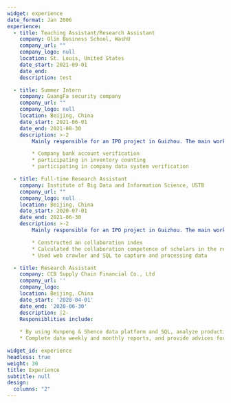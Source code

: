 ```yaml
---
widget: experience
date_format: Jan 2006
experience:
  - title: Teaching Assistant/Research Assistant
    company: Olin Business School, WashU
    company_url: ""
    company_logo: null
    location: St. Louis, United States
    date_start: 2021-09-01
    date_end: 
    description: test

  - title: Summer Intern
    company: GuangFa security company
    company_url: ""
    company_logo: null
    location: Beijing, China
    date_start: 2021-06-01
    date_end: 2021-08-30
    description: >-2
        Mainly responsible for an IPO project in Guizhou. The main work content includes: 

        * Company bank account verification
        * participating in inventory counting
        * participating in company data system verification

  - title: Full-time Research Assistant
    company: Institute of Big Data and Information Science, USTB
    company_url: ""
    company_logo: null
    location: Beijing, China
    date_start: 2020-07-01
    date_end: 2021-06-30
    description: >-2
        Mainly responsible for an IPO project in Guizhou. The main work content includes: 

        * Constructed an collaboration index
        * Calculated the collaboration competence of scholars in the required list
        * Used web crawler and SQL to capture and processing data

  - title: Research Assistant
    company: CCB Supply Chain Financial Co., Ltd
    company_url: ''
    company_logo:
    location: Beijing, China
    date_start: '2020-04-01'
    date_end: '2020-06-30'
    description: |2-
    Responsiblities include:
    
    * By using Kunpeng & Shence data platform and SQL, analyze production conditions and user behaviors. 
    * Complete data weekly and monthly reports, and provide advices for the department's digital operation strategy. 

widget_id: experience
headless: true
weight: 30
title: Experience
subtitle: null
design:
  columns: "2"
---
```

